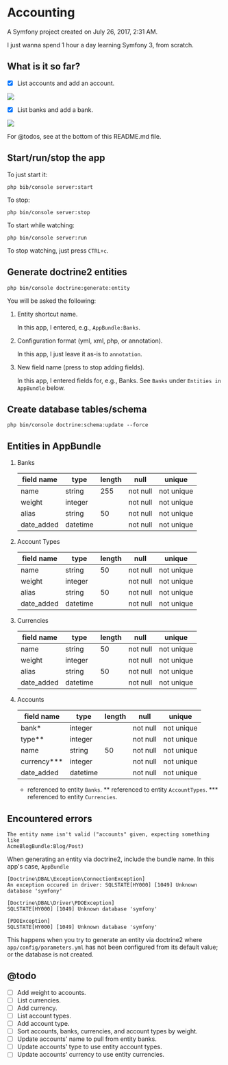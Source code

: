 Accounting
==========

A Symfony project created on July 26, 2017, 2:31 AM.

I just wanna spend 1 hour a day learning Symfony 3, from scratch.

## What is it so far?

- [x] List accounts and add an account.

![](https://www.evernote.com/l/AmIg1KbluyVNCrHQyJyWIbovHaFPveT2aXEB/image.png)

- [x] List banks and add a bank.

![](https://www.evernote.com/l/AmLlXdTgZS1MA6ptfS0uYOpYjxrvFwr6HtsB/image.png)

For @todos, see at the bottom of this README.md file.

## Start/run/stop the app

To just start it:

```
php bib/console server:start
```

To stop:

```
php bin/console server:stop
```

To start while watching:

```
php bin/console server:run
```

To stop watching, just press `CTRL+c`.

## Generate doctrine2 entities

```
php bin/console doctrine:generate:entity
```

You will be asked the following:

1.  Entity shortcut name.

    In this app, I entered, e.g., `AppBundle:Banks`.

2.  Configuration format (yml, xml, php, or annotation).

    In this app, I just leave it as-is to `annotation`.

3.  New field name (press <return> to stop adding fields).

    In this app, I entered fields for, e.g., Banks.  See `Banks` under `Entities
    in AppBundle` below.

## Create database tables/schema

```
php bin/console doctrine:schema:update --force
```

## Entities in AppBundle

1.  Banks

    | field name | type     | length | null     | unique     |
    | ---------- | -------- | ------ | -------- | ---------- |
    | name       | string   | 255    | not null | not unique |
    | weight     | integer  |        | not null | not unique |
    | alias      | string   | 50     | not null | not unique |
    | date_added | datetime |        | not null | not unique |

2.  Account Types

    | field name | type     | length | null     | unique     |
    | ---------- | -------- | ------ | -------- | ---------- |
    | name       | string   | 50     | not null | not unique |
    | weight     | integer  |        | not null | not unique |
    | alias      | string   | 50     | not null | not unique |
    | date_added | datetime |        | not null | not unique |

3.  Currencies

    | field name | type     | length | null     | unique     |
    | ---------- | -------- | ------ | -------- | ---------- |
    | name       | string   | 50     | not null | not unique |
    | weight     | integer  |        | not null | not unique |
    | alias      | string   | 50     | not null | not unique |
    | date_added | datetime |        | not null | not unique |

4.  Accounts

    | field name  | type     | length | null     | unique     |
    | ----------- | -------- | ------ | -------- | ---------- |
    | bank*       | integer  |        | not null | not unique |
    | type**      | integer  |        | not null | not unique |
    | name        | string   | 50     | not null | not unique |
    | currency*** | integer  |        | not null | not unique | 
    | date_added  | datetime |        | not null | not unique |

    * referenced to entity `Banks`.
    ** referenced to entity `AccountTypes`.
    *** referenced to entity `Currencies`.

## Encountered errors

```
The entity name isn't valid ("accounts" given, expecting something like
AcmeBlogBundle:Blog/Post)
```
When generating an entity via doctrine2, include the bundle name.  In this app's
case, `AppBundle`

```
[Doctrine\DBAL\Exception\ConnectionException]
An exception occured in driver: SQLSTATE[HY000] [1049] Unknown database 'symfony'

[Doctrine\DBAL\Driver\PDOException]
SQLSTATE[HY000] [1049] Unknown database 'symfony'

[PDOException]
SQLSTATE[HY000] [1049] Unknown database 'symfony'
```
This happens when you try to generate an entity via doctrine2 where
`app/config/parameters.yml` has not been configured from its default value; or
the database is not created.

## @todo

- [ ] Add weight to accounts.
- [ ] List currencies.
- [ ] Add currency.
- [ ] List account types.
- [ ] Add account type.
- [ ] Sort accounts, banks, currencies, and account types by weight.
- [ ] Update accounts' name to pull from entity banks.
- [ ] Update accounts' type to use entity account types.
- [ ] Update accounts' currency to use entity currencies.
